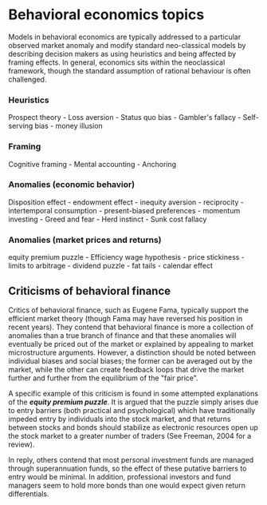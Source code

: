 Behavioral economics topics
=================================================
Models in behavioral economics are typically addressed to a particular observed market anomaly and modify standard neo-classical models by describing decision makers as using heuristics and being affected by framing effects. In general, economics sits within the neoclassical framework, though the standard assumption of rational behaviour is often challenged.


### Heuristics
Prospect theory - Loss aversion - Status quo bias - Gambler's fallacy - Self-serving bias - money illusion


### Framing
Cognitive framing - Mental accounting - Anchoring


### Anomalies (economic behavior)
Disposition effect - endowment effect - inequity aversion - reciprocity - intertemporal consumption - present-biased preferences - momentum investing - Greed and fear - Herd instinct - Sunk cost fallacy
 
### Anomalies (market prices and returns)
equity premium puzzle - Efficiency wage hypothesis - price stickiness - limits to arbitrage - dividend puzzle - fat tails - calendar effect
 
## Criticisms of behavioral finance
Critics of behavioral finance, such as Eugene Fama, typically support the efficient market theory (though Fama may have reversed his position in recent years). They contend that behavioral finance is more a collection of anomalies than a true branch of finance and that these anomalies will eventually be priced out of the market or explained by appealing to market microstructure arguments. However, a distinction should be noted between individual biases and social biases; the former can be averaged out by the market, while the other can create feedback loops that drive the market further and further from the equilibrium of the "fair price".
 
A specific example of this criticism is found in some attempted explanations of the ***equity premium puzzle***. It is argued that the puzzle simply arises due to entry barriers (both practical and psychological) which have traditionally impeded entry by individuals into the stock market, and that returns between stocks and bonds should stabilize as electronic resources open up the stock market to a greater number of traders (See Freeman, 2004 for a review). 

In reply, others contend that most personal investment funds are managed through superannuation funds, so the effect of these putative barriers to entry would be minimal. In addition, professional investors and fund managers seem to hold more bonds than one would expect given return differentials.
 
